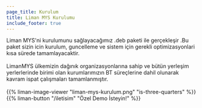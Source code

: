 ```yaml
---
page_title: Kurulum
title: Liman MYS Kurulumu
include_footer: true
---
```


<!--{{% title3 "§1 Lorem" %}}-->
Liman MYS'ni kurulumunu  sağlayacağımız .deb paketi ile gerçekleşir .Bu paket sizin icin kurulum, guncelleme ve sistem için gerekli optimizasyonlari kısa sürede tamamlayacaktir.
<br><br>
LimanMYS ülkemizin dağınık organizasyonlarına sahip ve bütün yerleşim yerlerlerinde birimi olan kurumlarımızın BT süreçlerine dahil olunarak kavram ispat çalışmaları tamamlanmıştır.
<br><br>
{{% liman-image-viewer "liman-mys-kurulum.png" "is-three-quarters" %}}
<br>
{{% liman-button "/iletisim" "Özel Demo İsteyin!" %}}